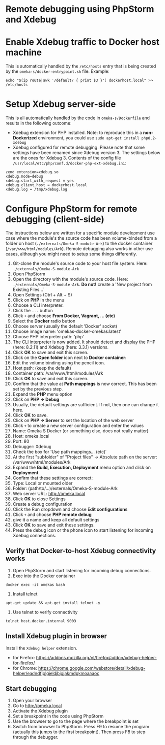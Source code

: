 # Remote debugging using PhpStorm and Xdebug

# Enable Xdebug traffic to Docker host machine
This is automatically handled by the `/etc/hosts` entry that is being created by the `omeka-s/docker-entrypoint.sh` file. Example:
```
echo "$(ip route|awk '/default/ { print $3 }') dockerhost.local" >> /etc/hosts
```

# Setup Xdebug server-side
This is all automatically handled by the code in `omeka-s/Dockerfile` and results in the following outcome:
- Xdebug extension for PHP installed. Note: to reproduce this in a **non-Dockerized** environment, you could use `sudo apt-get install php8.2-xdebug`
- Xdebug configured for remote debugging. Please note that some settings have been renamed since Xdebug version 3. The settings below are the ones for Xdebug 3. Contents of the config file `/usr/local/etc/php/conf.d/docker-php-ext-xdebug.ini`:
```
zend_extension=xdebug.so
xdebug.mode=debug
xdebug.start_with_request = yes
xdebug.client_host = dockerhost.local
xdebug.log = /tmp/xdebug.log
```

# Configure PhpStorm for remote debugging (client-side)
The instructions below are written for a specific module development use case where the module's the source code has been volume-binded from a folder on host (`./externals/Omeka-S-module-Ark`) to the docker container (`/var/www/html/modules/Ark`). Remote debugging also works in other use cases, although you might need to setup some things differently.

1. Git-clone the module's source code to your host file system. Here: `./externals/Omeka-S-module-Ark`
1. Open PhpStorm
1. Open the directory with the module's source code. Here: `./externals/Omeka-S-module-Ark`. **Do not!** create a 'New project from Existing Files...`
1. Open Settings (Ctrl + Alt + S)
1. Click on **PHP** in the menu
1. Choose a CLI interpreter. 
  1. Click the `...` button
  1. Click `+` and choose **From Docker, Vagrant, ... (etc)**
  1. Select the **Docker** radio button
  1. Choose server (usually the default 'Docker' socket) 
  1. Choose image name: 'omekas-docker-omekas:latest'
  1. Choose PHP interpreter path: 'php'
  1. The CLI interpreter is now added. It should detect and display the PHP (here: 8.2.11) and Xdebug (here: 3.3.1) versions.
  1. Click **OK** to save and exit this screen.
1. Click on the **Open folder** icon next to **Docker container:**
1. Edit the volume binding using the pencil icon. 
  1. Host path: (keep the default)
  1. Container path: /var/www/html/modules/Ark
  1. Click **OK** to save and exit this screen.
1. Confirm that the value at **Path mappings** is now correct. This has been set by the previous step.
1. Expand the **PHP** menu option
1. Click on **PHP -> Debug**
  1. Usually, the default settings are sufficient. If not, then one can change it here.
  1. Click **OK** to save.
1. Click on **PHP -> Server** to set the location of the web server
  1. Click `+` to create a new server configuration and enter the values
  1. Name: Omeka S Docker (or something else, does not really matter)
  1. Host: omeka.local
  1. Port: 80
  1. Debugger: Xdebug
  1. Check the box for 'Use path mappings... (etc)'
  1. At the first "subfolder" of "Project files" -> Absolute path on the server: /var/www/html/modules/Ark
1. Expand the **Build, Execution, Deployment** menu option and click on **Deployment**
  1. Confirm that these settings are correct:
  1. Type: Local or mounted older
  1. Folder: (path/to/...)/externals/Omeka-S-module-Ark
  1. Web server URL: http://omeka.local
1. Click **OK** to close Settings
1. Create a debug configuration
  1. Click the Run dropdown and choose **Edit configurations**
  1. Click `+` and choose **PHP remote debug**
  1. give it a name and keep all default settings
  1. Click **OK** to save and exit these settings.
1. Press the debug icon or the phone icon to start listening for incoming Xdebug connections.


## Verify that Docker-to-host Xdebug connectivity works
1. Open PhpStorm and start listening for incoming debug connections.
1. Exec into the Docker container
```
docker exec -it omekas bash
```
1. Install telnet
```
apt-get update && apt-get install telnet -y
```
1. Use telnet to verify connectivity
```
telnet host.docker.internal 9003
```

## Install Xdebug plugin in browser
Install the `Xdebug helper` extension.
- for Firefox: https://addons.mozilla.org/nl/firefox/addon/xdebug-helper-for-firefox/
- for Chrome: https://chrome.google.com/webstore/detail/xdebug-helper/eadndfjplgieldjbigjakmdgkmoaaaoc


## Start debugging
1. Open your browser
1. Go to http://omeka.local
1. Activate the Xdebug plugin
1. Set a breakpoint in the code using PhpStorm
1. Use the browser to go to the page where the breakpoint is set
1. Switch from browser to PhpStorm. Press F9 to resume the program (actually this jumps to the first breakpoint). Then press F8 to step through the debugger.

